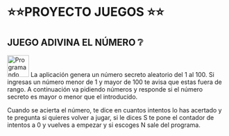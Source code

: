 # :star::star:PROYECTO JUEGOS :star::star:
## JUEGO ADIVINA EL NÚMERO :grey_question:
<picture>
  <img alt="Programando" src="https://cdn.pixabay.com/photo/2013/07/12/17/21/dice-152070_1280.png" width="50" height="50">
</picture>
La aplicación genera un número secreto aleatorio del 1 al 100. Si ingresas un número menor de 1 y mayor de 100 te avisa que estas fuera de rango. A continuación va pidiendo números y responde si el número secreto es mayor o menor que el introducido.

Cuando se acierta el número, te dice en cuantos intentos lo has acertado y te pregunta si quieres volver a jugar, si le dices S te pone el contador de intentos a 0 y vuelves a empezar y si escoges N sale del programa.
